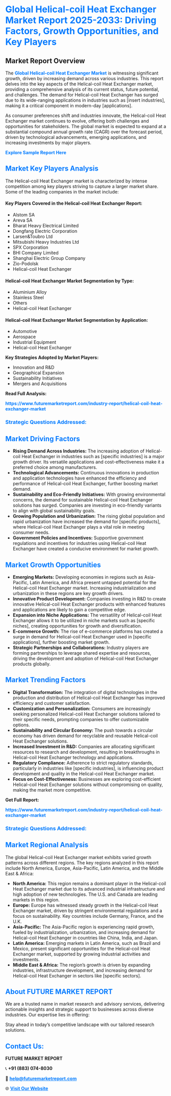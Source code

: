 <h1 style="color: #007BFF;">Global Helical-coil Heat Exchanger Market Report 2025-2033: Driving Factors, Growth Opportunities, and Key Players</h1>

<section id="overview">
<h2>Market Report Overview</h2>
<p>The <a href="https://www.futuremarketreport.com/industry-report/helical-coil-heat-exchanger-market" style="color: #007BFF; text-decoration: none;"><strong>Global Helical-coil Heat Exchanger Market</strong></a> is witnessing significant growth, driven by increasing demand across various industries. This report delves into the key aspects of the Helical-coil Heat Exchanger market, providing a comprehensive analysis of its current status, future potential, and challenges. The demand for Helical-coil Heat Exchanger has surged due to its wide-ranging applications in industries such as [insert industries], making it a critical component in modern-day [applications].</p>
<p>As consumer preferences shift and industries innovate, the Helical-coil Heat Exchanger market continues to evolve, offering both challenges and opportunities for stakeholders. The global market is expected to expand at a substantial compound annual growth rate (CAGR) over the forecast period, driven by technological advancements, emerging applications, and increasing investments by major players.</p>
</section>

<section id="overview">
<p><a href="https://www.futuremarketreport.com/request-sample/reportId=99563" style="color: #007BFF; text-decoration: none;"><strong>Explore Sample Report Here</strong></a></p>
</section>

<section id="key-players">
<h2 style="color: #007BFF;">Market Key Players Analysis</h2>
<p>The Helical-coil Heat Exchanger market is characterized by intense competition among key players striving to capture a larger market share. Some of the leading companies in the market include:</p>
<h4>Key Players Covered in the Helical-coil Heat Exchanger Report:</h4>
<ul><li>Alstom SA</li><li>Areva SA</li><li>Bharat Heavy Electrical Limited</li><li>Dongfang Electric Corporation</li><li>Larsen&amp;Toubro Ltd</li><li>Mitsubishi Heavy Industries Ltd</li><li>SPX Corporation</li><li>BHI Company Limited</li><li>Shanghai Electric Group Company</li><li>Zio-Podolsk</li><li>Helical-coil Heat Exchanger</li></ul>
<h4>Helical-coil Heat Exchanger Market Segmentation by Type:</h4>
<ul><li>Aluminium Alloy</li><li>Stainless Steel</li><li>Others</li><li>Helical-coil Heat Exchanger</li></ul>

<h4>Helical-coil Heat Exchanger Market Segmentation by Application:</h4>
<ul><li>Automotive</li><li>Aerospace</li><li>Industrial Equipment</li><li>Helical-coil Heat Exchanger</li></ul>
<p><strong>Key Strategies Adopted by Market Players:</strong></p>
<ul>
<li>Innovation and R&D</li>
<li>Geographical Expansion</li>
<li>Sustainability Initiatives</li>
<li>Mergers and Acquisitions</li>
</ul>
</section>

<section>
<p><strong>Read Full Analysis: </strong></p><a href="https://www.futuremarketreport.com/industry-report/helical-coil-heat-exchanger-market" style="color: #007BFF; text-decoration: none;"><strong>https://www.futuremarketreport.com/industry-report/helical-coil-heat-exchanger-market</strong></a>
<h3 style="color: #007BFF;">Strategic Questions Addressed:</h3>
</section>

<section id="driving-factors">
<h2 style="color: #007BFF;">Market Driving Factors</h2>
<ul>
<li><strong>Rising Demand Across Industries:</strong> The increasing adoption of Helical-coil Heat Exchanger in industries such as [specific industries] is a major growth driver. Its versatile applications and cost-effectiveness make it a preferred choice among manufacturers.</li>
<li><strong>Technological Advancements:</strong> Continuous innovations in production and application technologies have enhanced the efficiency and performance of Helical-coil Heat Exchanger, further boosting market demand.</li>
<li><strong>Sustainability and Eco-Friendly Initiatives:</strong> With growing environmental concerns, the demand for sustainable Helical-coil Heat Exchanger solutions has surged. Companies are investing in eco-friendly variants to align with global sustainability goals.</li>
<li><strong>Growing Population and Urbanization:</strong> The rising global population and rapid urbanization have increased the demand for [specific products], where Helical-coil Heat Exchanger plays a vital role in meeting consumer needs.</li>
<li><strong>Government Policies and Incentives:</strong> Supportive government regulations and incentives for industries using Helical-coil Heat Exchanger have created a conducive environment for market growth.</li>
</ul>
</section>

<section id="growth-opportunities">
<h2 style="color: #007BFF;">Market Growth Opportunities</h2>
<ul>
<li><strong>Emerging Markets:</strong> Developing economies in regions such as Asia-Pacific, Latin America, and Africa present untapped potential for the Helical-coil Heat Exchanger market. Increasing industrialization and urbanization in these regions are key growth drivers.</li>
<li><strong>Innovative Product Development:</strong> Companies investing in R&D to create innovative Helical-coil Heat Exchanger products with enhanced features and applications are likely to gain a competitive edge.</li>
<li><strong>Expansion into Niche Applications:</strong> The versatility of Helical-coil Heat Exchanger allows it to be utilized in niche markets such as [specific niches], creating opportunities for growth and diversification.</li>
<li><strong>E-commerce Growth:</strong> The rise of e-commerce platforms has created a surge in demand for Helical-coil Heat Exchanger used in [specific applications], further boosting market growth.</li>
<li><strong>Strategic Partnerships and Collaborations:</strong> Industry players are forming partnerships to leverage shared expertise and resources, driving the development and adoption of Helical-coil Heat Exchanger products globally.</li>
</ul>
</section>

<section id="trending-factors">
<h2 style="color: #007BFF;">Market Trending Factors</h2>
<ul>
<li><strong>Digital Transformation:</strong> The integration of digital technologies in the production and distribution of Helical-coil Heat Exchanger has improved efficiency and customer satisfaction.</li>
<li><strong>Customization and Personalization:</strong> Consumers are increasingly seeking personalized Helical-coil Heat Exchanger solutions tailored to their specific needs, prompting companies to offer customizable options.</li>
<li><strong>Sustainability and Circular Economy:</strong> The push towards a circular economy has driven demand for recyclable and reusable Helical-coil Heat Exchanger solutions.</li>
<li><strong>Increased Investment in R&D:</strong> Companies are allocating significant resources to research and development, resulting in breakthroughs in Helical-coil Heat Exchanger technology and applications.</li>
<li><strong>Regulatory Compliance:</strong> Adherence to strict regulatory standards, particularly in industries like [specific industries], is influencing product development and quality in the Helical-coil Heat Exchanger market.</li>
<li><strong>Focus on Cost-Effectiveness:</strong> Businesses are exploring cost-efficient Helical-coil Heat Exchanger solutions without compromising on quality, making the market more competitive.</li>
</ul>
</section>

<section>
<p><strong>Get Full Report: </strong></p><a href="https://www.futuremarketreport.com/industry-report/helical-coil-heat-exchanger-market" style="color: #007BFF; text-decoration: none;"><strong>https://www.futuremarketreport.com/industry-report/helical-coil-heat-exchanger-market</strong></a>
<h3 style="color: #007BFF;">Strategic Questions Addressed:</h3>
</section>


<section id="regional-analysis">
<h2 style="color: #007BFF;">Market Regional Analysis</h2>
<p>The global Helical-coil Heat Exchanger market exhibits varied growth patterns across different regions. The key regions analyzed in this report include North America, Europe, Asia-Pacific, Latin America, and the Middle East & Africa:</p>
<ul>
<li><strong>North America:</strong> This region remains a dominant player in the Helical-coil Heat Exchanger market due to its advanced industrial infrastructure and high adoption of new technologies. The U.S. and Canada are leading markets in this region.</li>
<li><strong>Europe:</strong> Europe has witnessed steady growth in the Helical-coil Heat Exchanger market, driven by stringent environmental regulations and a focus on sustainability. Key countries include Germany, France, and the U.K.</li>
<li><strong>Asia-Pacific:</strong> The Asia-Pacific region is experiencing rapid growth, fueled by industrialization, urbanization, and increasing demand for Helical-coil Heat Exchanger in countries like China, India, and Japan.</li>
<li><strong>Latin America:</strong> Emerging markets in Latin America, such as Brazil and Mexico, present significant opportunities for the Helical-coil Heat Exchanger market, supported by growing industrial activities and investments.</li>
<li><strong>Middle East & Africa:</strong> The region’s growth is driven by expanding industries, infrastructure development, and increasing demand for Helical-coil Heat Exchanger in sectors like [specific sectors].</li>
</ul>
</section>

<footer>
<h2 style="color: #007BFF;">About FUTURE MARKET REPORT</h2>
<p>We are a trusted name in market research and advisory services, delivering actionable insights and strategic support to businesses across diverse industries. Our expertise lies in offering:</p>

<p>Stay ahead in today’s competitive landscape with our tailored research solutions.</p>

<h2 style="color: #007BFF;">Contact Us:</h2>
<p><strong>FUTURE MARKET REPORT</strong></p>
<p>📞 <strong>+91 (883) 074-8030</strong></p>
<p>📧 <strong><a href="mailto:help@futuremarketreport.com" style="color: #007BFF;">help@futuremarketreport.com</a></strong></p>
<p>🌐 <strong><a href="https://www.futuremarketreport.com/" style="color: #007BFF;">Visit Our Website</a></strong></p>
</footer>